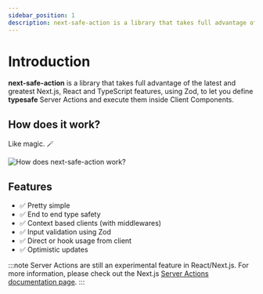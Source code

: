 ```yaml
---
sidebar_position: 1
description: next-safe-action is a library that takes full advantage of the latest and greatest Next.js, React and TypeScript features, using Zod, to let you define typesafe Server Actions and execute them inside Client Components.
---
```


# Introduction

**next-safe-action** is a library that takes full advantage of the latest and greatest Next.js, React and TypeScript features, using Zod, to let you define **typesafe** Server Actions and execute them inside Client Components.

## How does it work?

Like magic. 🪄

<img src="/img/demo-hd.gif" alt="How does next-safe-action work?" />

## Features
- ✅ Pretty simple
- ✅ End to end type safety
- ✅ Context based clients (with middlewares)
- ✅ Input validation using Zod
- ✅ Direct or hook usage from client
- ✅ Optimistic updates

:::note
Server Actions are still an experimental feature in React/Next.js. For more information, please check out the Next.js [Server Actions documentation page](https://nextjs.org/docs/app/api-reference/functions/server-actions).
:::
